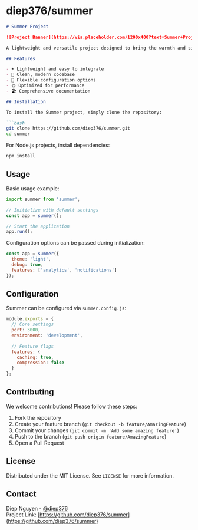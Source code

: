 # diep376/summer

```markdown
# Summer Project

![Project Banner](https://via.placeholder.com/1200x400?text=Summer+Project) <!-- Replace with actual banner if available -->

A lightweight and versatile project designed to bring the warmth and simplicity of summer to your development workflow.

## Features

- ☀️ Lightweight and easy to integrate
- 🌊 Clean, modern codebase
- 🌴 Flexible configuration options
- 🌞 Optimized for performance
- 🏖️ Comprehensive documentation

## Installation

To install the Summer project, simply clone the repository:

```bash
git clone https://github.com/diep376/summer.git
cd summer
```

For Node.js projects, install dependencies:

```bash
npm install
```

## Usage

Basic usage example:

```javascript
import summer from 'summer';

// Initialize with default settings
const app = summer();

// Start the application
app.run();
```

Configuration options can be passed during initialization:

```javascript
const app = summer({
  theme: 'light',
  debug: true,
  features: ['analytics', 'notifications']
});
```

## Configuration

Summer can be configured via `summer.config.js`:

```javascript
module.exports = {
  // Core settings
  port: 3000,
  environment: 'development',
  
  // Feature flags
  features: {
    caching: true,
    compression: false
  }
};
```

## Contributing

We welcome contributions! Please follow these steps:

1. Fork the repository
2. Create your feature branch (`git checkout -b feature/AmazingFeature`)
3. Commit your changes (`git commit -m 'Add some amazing feature'`)
4. Push to the branch (`git push origin feature/AmazingFeature`)
5. Open a Pull Request

## License

Distributed under the MIT License. See `LICENSE` for more information.

## Contact

Diep Nguyen - [@diep376](https://github.com/diep376)  
Project Link: [https://github.com/diep376/summer](https://github.com/diep376/summer)
```